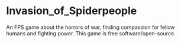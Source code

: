 # Invasion_of_Spiderpeople

An FPS game about the horrors of war, finding compassion for fellow humans and fighting power. This game is free software/open-source. 
